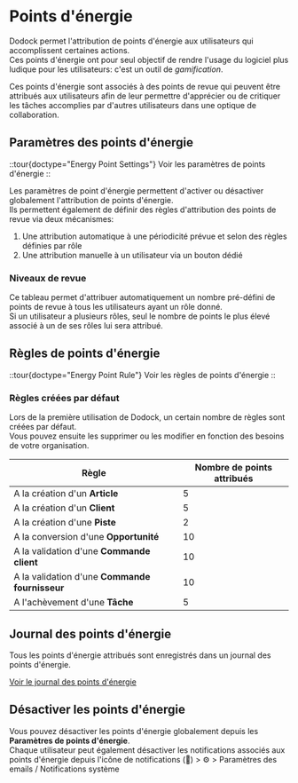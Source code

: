 # Points d'énergie

Dodock permet l'attribution de points d'énergie aux utilisateurs qui accomplissent certaines actions.  
Ces points d'énergie ont pour seul objectif de rendre l'usage du logiciel plus ludique pour les utilisateurs: c'est un outil de *gamification*.  

Ces points d'énergie sont associés à des points de revue qui peuvent être attribués aux utilisateurs afin de leur permettre d'apprécier ou de critiquer les tâches accomplies par d'autres utilisateurs dans une optique de collaboration.  

## Paramètres des points d'énergie

::tour{doctype="Energy Point Settings"}
Voir les paramètres de points d'énergie
::

Les paramètres de point d'énergie permettent d'activer ou désactiver globalement l'attribution de points d'énergie.  
Ils permettent également de définir des règles d'attribution des points de revue via deux mécanismes:

1. Une attribution automatique à une périodicité prévue et selon des règles définies par rôle
2. Une attribution manuelle à un utilisateur via un bouton dédié

### Niveaux de revue

Ce tableau permet d'attribuer automatiquement un nombre pré-défini de points de revue à tous les utilisateurs ayant un rôle donné.  
Si un utilisateur a plusieurs rôles, seul le nombre de points le plus élevé associé à un de ses rôles lui sera attribué.


## Règles de points d'énergie

::tour{doctype="Energy Point Rule"}
Voir les règles de points d'énergie
::


### Règles créées par défaut

Lors de la première utilisation de Dodock, un certain nombre de règles sont créées par défaut.  
Vous pouvez ensuite les supprimer ou les modifier en fonction des besoins de votre organisation.  

|Règle|Nombre de points attribués|
|---|---|
|A la création d'un **Article**|5|
|A la création d'un **Client**|5|
|A la création d'une **Piste**|2|
|A la conversion d'une **Opportunité**|10|
|A la validation d'une **Commande client**|10|
|A la validation d'une **Commande fournisseur**|10|
|A l'achèvement d'une **Tâche**|5|

## Journal des points d'énergie

Tous les points d'énergie attribués sont enregistrés dans un journal des points d'énergie.

[Voir le journal des points d'énergie](https://demo.dokos.cloud/app/energy-point-log)


## Désactiver les points d'énergie

Vous pouvez désactiver les points d'énergie globalement depuis les **Paramètres de points d'énergie**.  
Chaque utilisateur peut également désactiver les notifications associés aux points d'énergie depuis l'icône de notifications (:bell:) > :gear: > Paramètres des emails / Notifications système